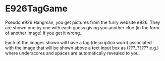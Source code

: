# E926TagGame
Pseudo e926 Hangman, you get pictures from the furry website e926.
They are shown one by one with each guess giving you another clue (in the form of another image) if you get it wrong.

Each of the images shown will have a tag (description word) associated with the image that will be shown above a text input box as (???\_????? e.g.) where underscores and spaces are automatically revealed to you.
